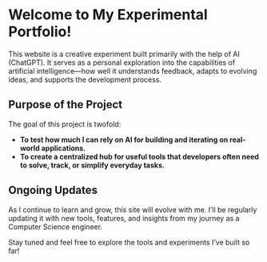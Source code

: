# Welcome to My Experimental Portfolio!

This website is a creative experiment built primarily with the help of AI (ChatGPT). It serves as a personal exploration into the capabilities of artificial intelligence—how well it understands feedback, adapts to evolving ideas, and supports the development process.

## Purpose of the Project

The goal of this project is twofold:
- **To test how much I can rely on AI for building and iterating on real-world applications.**
- **To create a centralized hub for useful tools that developers often need to solve, track, or simplify everyday tasks.**

## Ongoing Updates

As I continue to learn and grow, this site will evolve with me. I’ll be regularly updating it with new tools, features, and insights from my journey as a Computer Science engineer.

Stay tuned and feel free to explore the tools and experiments I’ve built so far!
